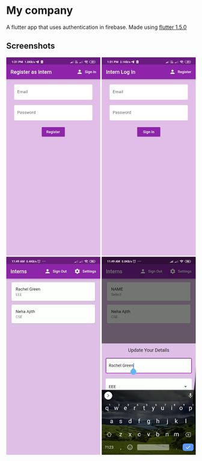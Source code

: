 # My company

A flutter app that uses authentication in firebase. Made using [flutter 1.5.0](https://flutter.dev/docs/development/tools/sdk/releases)

## Screenshots

<p>
  <img src="assets/mycomp3.jpg" width="250">
  <img src="assets/mycomp4.jpg" width="250">
  <img src="assets/mycomp2.jpg" width="250">
  <img src="assets/mycomp1.jpg" width="250">
 </p>
